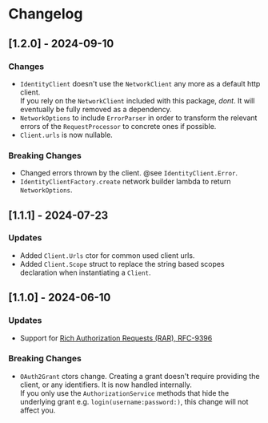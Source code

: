 # Changelog

## [1.2.0] - 2024-09-10

### Changes
- `IdentityClient` doesn't use the `NetworkClient` any more as a default http client.<br>
  If you rely on the `NetworkClient` included with this package, *dont*. It will eventually be fully removed as a dependency. 
- `NetworkOptions` to include `ErrorParser` in order to transform the relevant errors of the `RequestProcessor` to concrete ones if possible.
- `Client.urls` is now nullable.   

### Breaking Changes
- Changed errors thrown by the client. @see `IdentityClient.Error`.
- `IdentityClientFactory.create` network builder lambda to return `NetworkOptions`.



## [1.1.1] - 2024-07-23

### Updates
- Added `Client.Urls` ctor for common used client urls.
- Added `Client.Scope` struct to replace the string based scopes declaration when instantiating a `Client`. 



## [1.1.0] - 2024-06-10

### Updates
- Support for [Rich Authorization Requests (RAR), RFC-9396](https://datatracker.ietf.org/doc/html/rfc9396)


### Breaking Changes
- `OAuth2Grant` ctors change. Creating a grant doesn't require providing the client, or any identifiers. It is now handled internally. <br />
If you only use the `AuthorizationService` methods that hide the underlying grant e.g. `login(username:password:)`, this change will not affect you.
